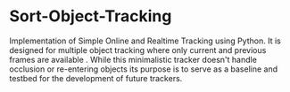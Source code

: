 # Sort-Object-Tracking
Implementation of Simple Online and Realtime Tracking using Python. It is designed for multiple object tracking where only current and previous frames are available . While this minimalistic tracker doesn't handle occlusion or re-entering objects its purpose is to serve as a baseline and testbed for the development of future trackers.
